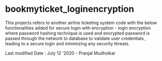 # bookmyticket_loginencryption

This projects refers to another airline ticketing system code with the below functionalities added for secure login with encryption -
   login encryption where password hashing technique is used and encrypted password is passed through the network to database to validate user credentials , leading to a secure login and minimizing any security threats.
   
   
   Last modified Date : July 12 '2020 - Pranjal Mudholkar
